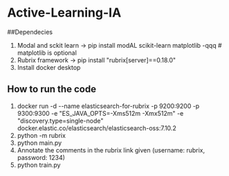 # Active-Learning-IA

##Dependecies
1. Modal and sckit learn -> pip install modAL scikit-learn matplotlib -qqq  # matplotlib is optional
2. Rubrix framework -> pip install "rubrix[server]==0.18.0"
3. Install docker desktop

## How to run the code

1. docker run -d --name elasticsearch-for-rubrix -p 9200:9200 -p 9300:9300 -e "ES_JAVA_OPTS=-Xms512m -Xmx512m" -e "discovery.type=single-node" docker.elastic.co/elasticsearch/elasticsearch-oss:7.10.2
2. python -m rubrix
3. python main.py
4. Annotate the comments in the rubrix link given (username: rubrix, password: 1234)
5. python train.py

